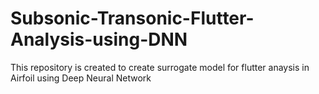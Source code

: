 # Subsonic-Transonic-Flutter-Analysis-using-DNN
This repository is created to create surrogate model for flutter anaysis in Airfoil using Deep Neural Network
